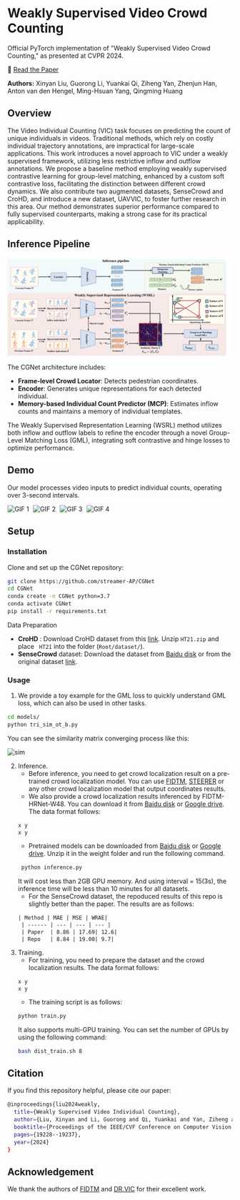 # Weakly Supervised Video Crowd Counting

Official PyTorch implementation of "Weakly Supervised Video Crowd Counting," as presented at CVPR 2024.

📄 [Read the Paper](https://openaccess.thecvf.com/content/CVPR2024/html/Liu_Weakly_Supervised_Video_Individual_Counting_CVPR_2024_paper.html)

**Authors:** Xinyan Liu, Guorong Li, Yuankai Qi, Ziheng Yan, Zhenjun Han, Anton van den Hengel, Ming-Hsuan Yang, Qingming Huang

## Overview

The Video Individual Counting (VIC) task focuses on predicting the count of unique individuals in videos. Traditional methods, which rely on costly individual trajectory annotations, are impractical for large-scale applications. This work introduces a novel approach to VIC under a weakly supervised framework, utilizing less restrictive inflow and outflow annotations. We propose a baseline method employing weakly supervised contrastive learning for group-level matching, enhanced by a custom soft contrastive loss, facilitating the distinction between different crowd dynamics. We also contribute two augmented datasets, SenseCrowd and CroHD, and introduce a new dataset, UAVVIC, to foster further research in this area. Our method demonstrates superior performance compared to fully supervised counterparts, making a strong case for its practical applicability.

## Inference Pipeline

![Inference Pipeline](./statics/imgs/pipeline.png)

The CGNet architecture includes:
- **Frame-level Crowd Locator**: Detects pedestrian coordinates.
- **Encoder**: Generates unique representations for each detected individual.
- **Memory-based Individual Count Predictor (MCP)**: Estimates inflow counts and maintains a memory of individual templates.

The Weakly Supervised Representation Learning (WSRL) method utilizes both inflow and outflow labels to refine the encoder through a novel Group-Level Matching Loss (GML), integrating soft contrastive and hinge losses to optimize performance.

## Demo

Our model processes video inputs to predict individual counts, operating over 3-second intervals.

<p>
  <img src="statics/imgs/c3.gif" alt="GIF 1" style="width: 22%; margin-right: 5px;">
  <img src="statics/imgs/c4.gif" alt="GIF 2" style="width: 22%; margin-right: 5px;">
  <img src="statics/imgs/p2.gif" alt="GIF 3" style="width: 22%; margin-right: 5px;">
  <img src="statics/imgs/p3.gif" alt="GIF 4" style="width: 22%; margin-right: 5px;">
</p>


## Setup

### Installation

Clone and set up the CGNet repository:

```bash
git clone https://github.com/streamer-AP/CGNet
cd CGNet
conda create -n CGNet python=3.7
conda activate CGNet
pip install -r requirements.txt
```

Data Preparation
- **CroHD** : Download CroHD dataset from this [link](https://motchallenge.net/data/Head_Tracking_21/). Unzip ```HT21.zip``` and place ``` HT21``` into the folder (```Root/dataset/```). 
- **SenseCrowd** dataset: Download the dataset from [Baidu disk](https://pan.baidu.com/s/1OYBSPxgwvRMrr6UTStq7ZQ?pwd=64xm) or from the original dataset [link](https://github.com/HopLee6/VSCrowd-Dataset). 

### Usage

1. We provide a toy example for the GML loss to quickly understand GML loss, which can also be used in other tasks. 

``` bash
cd models/
python tri_sim_ot_b.py
```
You can see the similarity matrix converging process like this:

![sim](./statics/imgs/tinywow_sim_58930123.gif)


2. Inference.
   * Before inference, you need to get crowd localization result on a pre-trained crowd localization model. You can use [FIDTM](https://github.com/dk-liang/FIDTM.git), [STEERER](https://github.com/taohan10200/STEERER.git) or any other crowd localization model that output coordinates results.
   * We also provide a crowd localization results inferenced by FIDTM-HRNet-W48. You can download it from [Baidu disk](https://pan.baidu.com/s/1i9BXHab5pVYhZFCESD6F7Q?pwd=08zg) or [Google drive](https://drive.google.com/file/d/12cMTFTf_xEiE_AYOvs1CgG91EAvbD_ew/view?usp=drive_link). The data format follows:
   ```
   x y
   x y
   ```
   * Pretrained models can be downloaded from [Baidu disk](https://pan.baidu.com/s/1GZJM6sHlFULK56UTTlIhtg?pwd=pigo) or [Google drive](https://drive.google.com/file/d/1EcEy11HVMDxPUMztC-zSIQ4jAMUStbDG/view?usp=drive_link). Unzip it in the weight folder and run the following command.
   ``` bash
    python inference.py
   ```
   It will cost less than 2GB GPU memory. And using interval = 15(3s), the inference time will be less than 10 minutes for all datasets.
   * For the SenseCrowd dataset, the repoduced results of this repo is slightly better than the paper. The results are as follows:
   ```
   | Method | MAE | MSE | WRAE| 
    | ------ | --- | --- | --- |
    | Paper  | 8.86 | 17.69| 12.6|
    | Repo   | 8.84 | 19.00| 9.7|
    ```
3. Training.
   * For training, you need to prepare the dataset and the crowd localization results. The data format follows:
   ```
   x y
   x y
   ```
   * The training script is as follows:
   ``` bash
   python train.py
   ```
   It also supports multi-GPU training. You can set the number of GPUs by using the following command:
   ``` bash
   bash dist_train.sh 8
   ```

## Citation

If you find this repository helpful, please cite our paper:

``` bash
@inproceedings{liu2024weakly,
  title={Weakly Supervised Video Individual Counting},
  author={Liu, Xinyan and Li, Guorong and Qi, Yuankai and Yan, Ziheng and Han, Zhenjun and van den Hengel, Anton and Yang, Ming-Hsuan and Huang, Qingming},
  booktitle={Proceedings of the IEEE/CVF Conference on Computer Vision and Pattern Recognition},
  pages={19228--19237},
  year={2024}
}
```

## Acknowledgement
We thank the authors of [FIDTM](https://github.com/dk-liang/FIDTM.git) and [DR.VIC](https://github.com/taohan10200/DRNet.git) for their excellent work.

